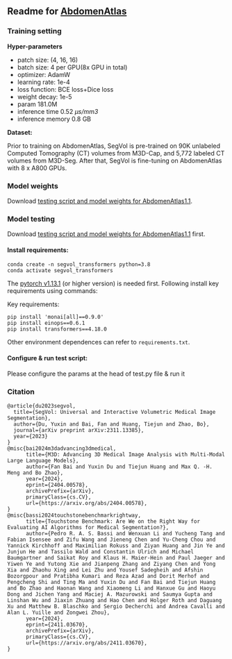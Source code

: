 ## Readme for [AbdomenAtlas](https://huggingface.co/datasets/AbdomenAtlas/AbdomenAtlas1.0Mini)

### Training setting
**Hyper-parameters**
* patch size: (4, 16, 16)
* batch size: 4 per GPU(8x GPU in total)
* optimizer: AdamW
* learning rate: 1e-4
* loss function: BCE loss+Dice loss
* weight decay: 1e-5
* param 181.0M 
* inference time 0.52 *µs/mm3*
* inference memory 0.8 GB

**Dataset:**

Prior to training on AbdomenAtlas, SegVol is pre-trained on 90K unlabeled Computed Tomography (CT) volumes from M3D-Cap, and 5,772 labeled CT volumes from M3D-Seg.
After that, SegVol is fine-tuning on AbdomenAtlas with 8 x A800 GPUs.

### Model weights
Download [testing script and model weights for AbdomenAtlas1.1](https://drive.google.com/file/d/1qqUs3Jkkam4RpP7b_kv7dUdB-wrY8GcL/view?usp=drive_link).

### Model testing
Download [testing script and model weights for AbdomenAtlas1.1](https://drive.google.com/file/d/1qqUs3Jkkam4RpP7b_kv7dUdB-wrY8GcL/view?usp=drive_link) first.
#### Install requirements:

```shell
conda create -n segvol_transformers python=3.8
conda activate segvol_transformers
```

The [pytorch v1.13.1](https://pytorch.org/get-started/previous-versions/) (or higher version) is needed first. Following install key requirements using commands:

Key requirements:

```shell
pip install 'monai[all]==0.9.0'
pip install einops==0.6.1
pip install transformers==4.18.0
```

Other environment dependences can refer to `requirements.txt`.

#### Configure & run test script:

Please configure the params at the head of test.py file & run it

### Citation
```
@article{du2023segvol,
  title={SegVol: Universal and Interactive Volumetric Medical Image Segmentation},
  author={Du, Yuxin and Bai, Fan and Huang, Tiejun and Zhao, Bo},
  journal={arXiv preprint arXiv:2311.13385},
  year={2023}
}
@misc{bai2024m3dadvancing3dmedical,
      title={M3D: Advancing 3D Medical Image Analysis with Multi-Modal Large Language Models}, 
      author={Fan Bai and Yuxin Du and Tiejun Huang and Max Q. -H. Meng and Bo Zhao},
      year={2024},
      eprint={2404.00578},
      archivePrefix={arXiv},
      primaryClass={cs.CV},
      url={https://arxiv.org/abs/2404.00578}, 
}
@misc{bassi2024touchstonebenchmarkrightway,
      title={Touchstone Benchmark: Are We on the Right Way for Evaluating AI Algorithms for Medical Segmentation?}, 
      author={Pedro R. A. S. Bassi and Wenxuan Li and Yucheng Tang and Fabian Isensee and Zifu Wang and Jieneng Chen and Yu-Cheng Chou and Yannick Kirchhoff and Maximilian Rokuss and Ziyan Huang and Jin Ye and Junjun He and Tassilo Wald and Constantin Ulrich and Michael Baumgartner and Saikat Roy and Klaus H. Maier-Hein and Paul Jaeger and Yiwen Ye and Yutong Xie and Jianpeng Zhang and Ziyang Chen and Yong Xia and Zhaohu Xing and Lei Zhu and Yousef Sadegheih and Afshin Bozorgpour and Pratibha Kumari and Reza Azad and Dorit Merhof and Pengcheng Shi and Ting Ma and Yuxin Du and Fan Bai and Tiejun Huang and Bo Zhao and Haonan Wang and Xiaomeng Li and Hanxue Gu and Haoyu Dong and Jichen Yang and Maciej A. Mazurowski and Saumya Gupta and Linshan Wu and Jiaxin Zhuang and Hao Chen and Holger Roth and Daguang Xu and Matthew B. Blaschko and Sergio Decherchi and Andrea Cavalli and Alan L. Yuille and Zongwei Zhou},
      year={2024},
      eprint={2411.03670},
      archivePrefix={arXiv},
      primaryClass={cs.CV},
      url={https://arxiv.org/abs/2411.03670}, 
}
```
